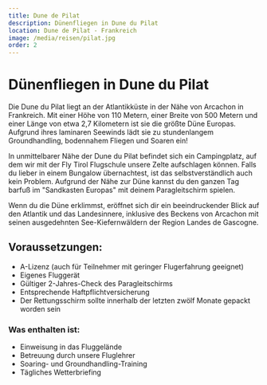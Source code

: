 ```yaml
---
title: Dune de Pilat
description: Dünenfliegen in Dune du Pilat
location: Dune de Pilat - Frankreich
image: /media/reisen/pilat.jpg
order: 2
---
```


# Dünenfliegen in Dune du Pilat

Die Dune du Pilat liegt an der Atlantikküste in der Nähe von Arcachon in Frankreich. Mit einer Höhe von 110 Metern, einer Breite von 500 Metern und einer Länge von etwa 2,7 Kilometern ist sie die größte Düne Europas. Aufgrund ihres laminaren Seewinds lädt sie zu stundenlangem Groundhandling, bodennahem Fliegen und Soaren ein!

In unmittelbarer Nähe der Dune du Pilat befindet sich ein Campingplatz, auf dem wir mit der Fly Tirol Flugschule unsere Zelte aufschlagen können. Falls du lieber in einem Bungalow übernachtest, ist das selbstverständlich auch kein Problem. Aufgrund der Nähe zur Düne kannst du den ganzen Tag barfuß im "Sandkasten Europas" mit deinem Paragleitschirm spielen.

Wenn du die Düne erklimmst, eröffnet sich dir ein beeindruckender Blick auf den Atlantik und das Landesinnere, inklusive des Beckens von Arcachon mit seinen ausgedehnten See-Kiefernwäldern der Region Landes de Gascogne. 

## Voraussetzungen:

- A-Lizenz (auch für Teilnehmer mit geringer Flugerfahrung geeignet)
- Eigenes Fluggerät
- Gültiger 2-Jahres-Check des Paragleitschirms
- Entsprechende Haftpflichtversicherung
- Der Rettungsschirm sollte innerhalb der letzten zwölf Monate gepackt worden sein

### Was enthalten ist:

- Einweisung in das Fluggelände
- Betreuung durch unsere Fluglehrer
- Soaring- und Groundhandling-Training
- Tägliches Wetterbriefing
